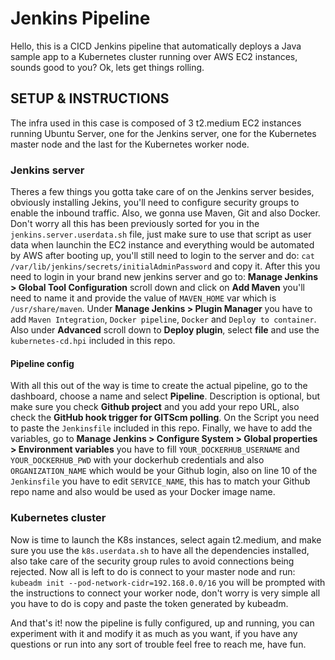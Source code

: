 # Jenkins Pipeline

Hello, this is a CICD Jenkins pipeline that automatically deploys a Java sample app to a Kubernetes cluster running over AWS EC2 instances, sounds good to you? Ok, lets get things rolling.


## SETUP & INSTRUCTIONS

The infra used in this case is composed of 3 t2.medium EC2 instances running Ubuntu Server, one for the Jenkins server, one for the Kubernetes master node and the last for the Kubernetes worker node.


### Jenkins server

Theres a few things you gotta take care of on the Jenkins server besides, obviously installing Jekins, you'll need to configure security groups to enable the inbound traffic. Also, we gonna use Maven, Git and also Docker. Don't worry all this has been previously sorted for you in the `jenkins.server.userdata.sh` file, just make sure to use that script as user data when launchin the EC2 instance and everything would be automated by AWS after booting up, you'll still need to login to the server and do:
`cat /var/lib/jenkins/secrets/initialAdminPassword` and copy it.
After this you need to login in your brand new jenkins server and go to: **Manage Jenkins > Global Tool Configuration** scroll down and click on **Add Maven** you'll need to name it and provide the value of `MAVEN_HOME` var which is `/usr/share/maven`. 
Under **Manage Jenkins > Plugin Manager** you have to add `Maven Integration`, `Docker pipeline`, `Docker` and `Deploy to container`. Also under **Advanced** scroll down to **Deploy plugin**, select **file** and use the `kubernetes-cd.hpi` included in this repo.


#### Pipeline config

With all this out of the way is time to create the actual pipeline, go to the dashboard, choose a name and select **Pipeline**. Description is optional, but make sure you check **Github project** and you add your repo URL, also check the **GitHub hook trigger for GITScm polling**.
On the Script you need to paste the `Jenkinsfile` included in this repo.
Finally, we have to add the variables, go to **Manage Jenkins > Configure System > Global properties > Environment variables** you have to fill `YOUR_DOCKERHUB_USERNAME` and `YOUR_DOCKERHUB_PWD` with your dockerhub credentials and also `ORGANIZATION_NAME` which would be your Github login, also on line 10 of the `Jenkinsfile` you have to edit `SERVICE_NAME`, this has to match your Github repo name and also would be used as your Docker image name.


### Kubernetes cluster

Now is time to launch the K8s instances, select again t2.medium, and make sure you use the `k8s.userdata.sh` to have all the dependencies installed, also take care of the security group rules to avoid connections being rejected. Now all is left to do is connect to your master node and run: `kubeadm init --pod-network-cidr=192.168.0.0/16` you will be prompted with the instructions to connect your worker node, don't worry is very simple all you have to do is copy and paste the token generated by kubeadm. 

And that's it! now the pipeline is fully configured, up and running, you can experiment with it and modify it as much as you want, if you have any questions or run into any sort of trouble feel free to reach me, have fun.

